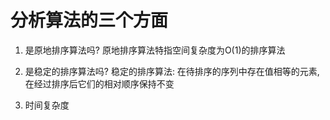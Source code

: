 # 分析算法的三个方面

1. 是原地排序算法吗?
原地排序算法特指空间复杂度为O(1)的排序算法

2. 是稳定的排序算法吗?
稳定的排序算法: 在待排序的序列中存在值相等的元素, 在经过排序后它们的相对顺序保持不变

3. 时间复杂度

[冒泡排序]: https://user-gold-cdn.xitu.io/2017/3/16/e5ffe75c2317e733ba62e4fd0bdf818f.gif?imageView2/0/w/1280/h/960/format/webp/ignore-error/1
